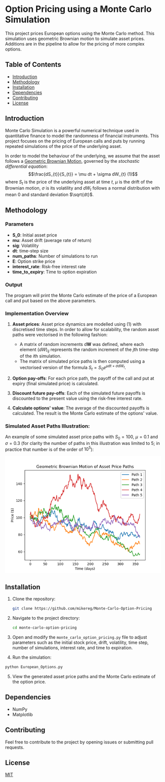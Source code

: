 ﻿

# Option Pricing using a Monte Carlo Simulation

This project prices European options using the Monte Carlo method.  This simulation uses geometric Brownian motion to simulate asset prices. Additions are in the pipeline to allow for the pricing of more complex options.

## Table of Contents
* [Introduction](#introduction) 
* [Methodology](#methodology) 
* [Installation](#installation) 
* [Dependencies](#dependencies)
* [Contributing](#contributing) 
* [License](#license) 

## Introduction

Monte Carlo Simulation is a powerful numerical technique used in quantitative finance to model the randomness of financial instruments. This project focuses on the pricing of European calls and puts by running repeated simulations of the price of the underlying asset.

In order to model the behaviour of the underlying, we assume that the asset follows a [Geometric Brownian Motion](https://en.wikipedia.org/wiki/Geometric_Brownian_motion), governed  by the *stochastic differential equation*: $$\frac{dS_{t}}{S_{t}} = \mu dt + \sigma dW_{t} (1)$$ where $S_t$ is the price of the underlying asset at time $t$, $\mu$ is the drift of the Brownian motion, $\sigma$ is its volatility and $dW_{t}$ follows a normal distribution with mean $0$ and standard deviation $\sqrt{dt}$. 

## Methodology

### Parameters
* **S_0**: Initial asset price
* **mu**: Asset drift (average rate  of return)
* **sig**: Volatility
* **dt**: time-step size 
* **num_paths**: Number of simulations to run
* **E**: Option strike price
* **interest_rate**: Risk-free interest rate
* **time_to_expiry**: Time to option expiration

### Output
The program will print the  Monte Carlo estimate of the price of a European call and put based on the above parameters.

### Implementation Overview

1.  **Asset prices**: Asset price dynamics are modelled using $(1)$ with discretised time steps. In order to allow for scalability, the random asset paths were vectorised in the following fashion:
	* A matrix of random increments $\mathrm{d}\mathbf{W}$ was defined, where each element $(dW)_{ij}$ represents  the random increment  of the $j$th time-step of the $i$th simulation.
	* The matrix of simulated price paths is then computed using a vectorised version of the formula $S_t = S_{0}e^{\mu dt+\sigma dW_t}$.

2. **Option pay-offs**:  For each price path, the payoff of the call and put at expiry (final simulated price) is calculated.
3. **Discount future pay-offs**: Each of the simulated future payoffs is discounted to the present value using the risk-free interest rate.
4. **Calculate options' value**:  The average of the discounted payoffs is calculated. The result is the Monte Carlo estimate of the options' value.

### Simulated Asset Paths Illustration:
An example of some simulated asset price paths with $S_0 = 100$, $\mu = 0.1$ and $\sigma  = 0.3$ (for clarity the number of paths in this illustration was limited to 5; in practice that number is of the order of $10^{5}$):

![asset prices](images/asset_prices.png)

## Installation

1. Clone the repository:
	```bash
	git clone https://github.com/mikereg/Monte-Carlo-Option-Pricing
	```
2.  Navigate to the project directory:

	```bash
	cd monte-carlo-option-pricing
	```
3. Open and modify the `monte_carlo_option_pricing.py` file to adjust parameters such as the initial stock price, drift, volatility, time step, number of simulations, interest rate, and time to expiration.
    
4.  Run the simulation:

```bash
python European_Options.py
```

5.  View the generated asset price paths and the Monte Carlo estimate of the option price.

## Dependencies
* NumPy
* Matplotlib

## Contributing

Feel free to contribute to the project by opening issues or submitting pull requests.

## License
[MIT](https://choosealicense.com/licenses/mit/)


